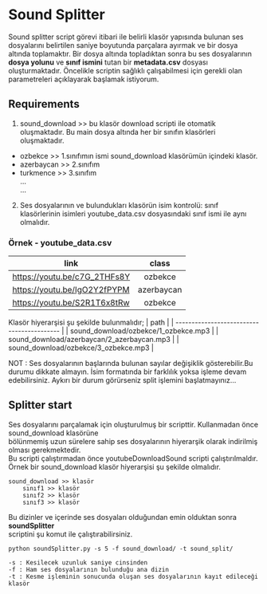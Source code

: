 # Sound Splitter

Sound splitter script görevi itibari ile belirli klasör yapısında bulunan ses dosyalarını belirtilen saniye boyutunda parçalara ayırmak ve 
bir dosya altında toplamaktır. Bir dosya altında topladıktan sonra bu ses dosyalarının **dosya yolunu** ve **sınıf ismini** tutan bir
**metadata.csv** dosyası oluşturmaktadır. Öncelikle scriptin sağlıklı çalışabilmesi için gerekli olan parametreleri açıklayarak başlamak istiyorum.  
  
## Requirements

1. sound_download >> bu klasör download scripti ile otomatik oluşmaktadır. Bu main dosya altında her bir sınıfın klasörleri oluşmaktadır. 
* ozbekce >> 1.sınıfımın ismi sound_download klasörümün içindeki klasör.
* azerbaycan >> 2.sınıfım 
* turkmence >> 3.sınıfım  
...  
...  
2. Ses dosyalarının ve bulundukları klasörün isim kontrolü:
sınıf klasörlerinin isimleri youtube_data.csv dosyasındaki sınıf ismi ile aynı olmalıdır.

### Örnek - youtube_data.csv
| link                         | class      |
| ---------------------------- |:----------:|
| https://youtu.be/c7G_2THFs8Y | ozbekce    |
| https://youtu.be/IgO2Y2fPYPM | azerbaycan |
| https://youtu.be/S2R1T6x8tRw | ozbekce    |

Klasör hiyerarşisi şu şekilde bulunmalıdır;
| path                                       |
| ------------------------------------------ |
| sound_download/ozbekce/1_ozbekce.mp3       |
| sound_download/azerbaycan/2_azerbaycan.mp3 |
| sound_download/ozbekce/3_ozbekce.mp3       |

NOT : Ses dosyalarının başlarında bulunan sayılar değişiklik gösterebilir.Bu durumu dikkate almayın.
İsim formatında bir farklılık yoksa işleme devam edebilirsiniz. Aykırı bir durum görürseniz split işlemini başlatmayınız...

## Splitter start
Ses dosyalarını parçalamak için oluşturulmuş bir scripttir. Kullanmadan önce sound_download klasörüne   
bölünmemiş uzun sürelere sahip ses dosyalarının hiyerarşik olarak indirilmiş olması gerekmektedir.  
Bu scripti çalıştırmadan önce youtubeDownloadSound scripti çalıştırılmaldır.  
Örnek bir sound_download klasör hiyerarşisi şu şekilde olmalıdır.  
```
sound_download >> klasör
    sınıf1 >> klasör
    sınıf2 >> klasör
    sınıf3 >> klasör
```
Bu dizinler ve içerinde ses dosyaları olduğundan emin olduktan sonra **soundSplitter**  
scriptini şu komut ile çalıştırabilirsiniz.

``` 
python soundSplitter.py -s 5 -f sound_download/ -t sound_split/

-s : Kesilecek uzunluk saniye cinsinden
-f : Ham ses dosyalarının bulunduğu ana dizin
-t : Kesme işleminin sonucunda oluşan ses dosyalarının kayıt edileceği klasör

```